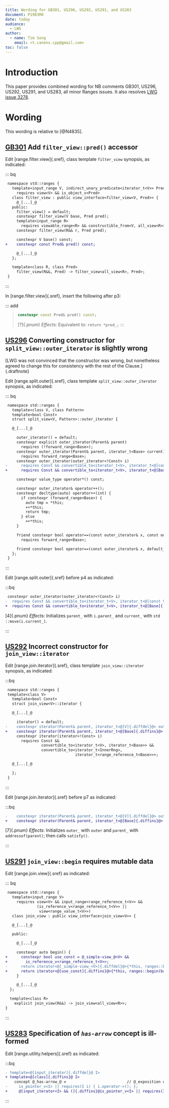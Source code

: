 ```yaml
---
title: Wording for GB301, US296, US292, US291, and US283
document: P1983R0
date: today
audience:
  - LWG
author:
  - name: Tim Song
    email: <t.canens.cpp@gmail.com>
toc: false
---
```


# Introduction

This paper provides combined wording for NB comments GB301, US296, US292, US291, and US283,
all minor Ranges issues. It also resolves [LWG issue 3278](https://wg21.link/LWG3278).

# Wording
This wording is relative to [@N4835].

## [GB301](https://github.com/cplusplus/nbballot/issues/297) Add `filter_view::pred()` accessor

Edit [range.filter.view]{.sref}, class template `filter_view` synopsis, as indicated:

::: bq

```diff
 namespace std::ranges {
   template<input_range V, indirect_unary_predicate<iterator_t<V>> Pred>
     requires view<V> && is_object_v<Pred>
   class filter_view : public view_interface<filter_view<V, Pred>> {
     @_[...]_@
   public:
     filter_view() = default;
     constexpr filter_view(V base, Pred pred);
     template<input_range R>
       requires viewable_range<R> && constructible_from<V, all_view<R>>
     constexpr filter_view(R&& r, Pred pred);

     constexpr V base() const;
+    constexpr const Pred& pred() const;

     @_[...]_@
   };

   template<class R, class Pred>
     filter_view(R&&, Pred) -> filter_view<all_view<R>, Pred>;
 }
```
:::

In [range.filter.view]{.sref}, insert the following after p3:

::: add

> ```c++
> constexpr const Pred& pred() const;
> ```
>
> [?]{.pnum} _Effects_: Equivalent to: `return *pred_;`
:::

## [US296](https://github.com/cplusplus/nbballot/issues/292) Converting constructor for `split_view::outer_iterator` is slightly wrong

[LWG was not convinced that the constructor was wrong, but nonetheless agreed to
 change this for consistency with the rest of the Clause.]{.draftnote}

Edit [range.split.outer]{.sref}, class template `split_view::outer_iterator` synopsis, as indicated:

::: bq

```diff
 namespace std::ranges {
   template<class V, class Pattern>
   template<bool Const>
   struct split_view<V, Pattern>::outer_iterator {

   @_[...]_@

     outer_iterator() = default;
     constexpr explicit outer_iterator(Parent& parent)
       requires (!forward_range<Base>);
     constexpr outer_iterator(Parent& parent, iterator_t<Base> current)
       requires forward_range<Base>;
     constexpr outer_iterator(outer_iterator<!Const> i)
-      requires Const && convertible_to<iterator_t<V>, iterator_t<@[const V]{.diffdel}@>>;
+      requires Const && convertible_to<iterator_t<V>, iterator_t<@[Base]{.diffins}@>>;

     constexpr value_type operator*() const;

     constexpr outer_iterator& operator++();
     constexpr decltype(auto) operator++(int) {
       if constexpr (forward_range<Base>) {
         auto tmp = *this;
         ++*this;
         return tmp;
       } else
         ++*this;
     }

     friend constexpr bool operator==(const outer_iterator& x, const outer_iterator& y)
       requires forward_range<Base>;

     friend constexpr bool operator==(const outer_iterator& x, default_sentinel_t);
   };
 }
```
:::

Edit [range.split.outer]{.sref} before p4 as indicated:

:::bq

```diff
 constexpr outer_iterator(outer_iterator<!Const> i)
-  requires Const && convertible_to<iterator_t<V>, iterator_t<@[const V]{.diffdel}@>>;
+  requires Const && convertible_to<iterator_t<V>, iterator_t<@[Base]{.diffins}@>>;
```

[4]{.pnum} _Effects:_ Initializes `parent_`­ with `i.parent_`­ and `current_`­ with `std​::​move(i.current_­)`.

:::

## [US292](https://github.com/cplusplus/nbballot/issues/288) Incorrect constructor for `join_view::iterator`

Edit [range.join.iterator]{.sref},  class template `join_­view​::​iterator` synopsis, as indicated:

:::bq
```diff
 namespace std::ranges {
 template<class V>
   template<bool Const>
   struct join_view<V>::iterator {

   @_[...]_@

     iterator() = default;
-    constexpr iterator(Parent& parent, iterator_t<@[V]{.diffdel}@> outer);
+    constexpr iterator(Parent& parent, iterator_t<@[Base]{.diffins}@> outer);
     constexpr iterator(iterator<!Const> i)
       requires Const &&
                convertible_to<iterator_t<V>, iterator_t<Base>> &&
                convertible_to<iterator_t<InnerRng>,
                               iterator_t<range_reference_t<Base>>>;

   @_[...]_@

   };
 }
```
:::

Edit [range.join.iterator]{.sref} before p7 as indicated:

:::bq
```diff
-    constexpr iterator(Parent& parent, iterator_t<@[V]{.diffdel}@> outer)
+    constexpr iterator(Parent& parent, iterator_t<@[Base]{.diffins}@> outer)@[;]{.diffins}@
```
[7]{.pnum} _Effects_: Initializes `outer_­` with `outer` and `parent_­` with `addressof(parent)`; then calls `satisfy()`.

:::

## [US291](https://github.com/cplusplus/nbballot/issues/287) `join_view::begin` requires mutable data

Edit [range.join.view]{.sref} as indicated:

::: bq

```diff
 namespace std::ranges {
   template<input_range V>
     requires view<V> && input_range<range_reference_t<V>> &&
              (is_reference_v<range_reference_t<V>> ||
               view<range_value_t<V>>)
   class join_view : public view_interface<join_view<V>> {

   @_[...]_@

   public:

     @_[...]_@

     constexpr auto begin() {
+      constexpr bool use_const = @_simple-view_@<V> &&
+        is_reference_v<range_reference_t<V>>;
-      return iterator<@[_simple-view_<V>]{.diffdel}@>{*this, ranges::begin(base_)};
+      return iterator<@[use_const]{.diffins}@>{*this, ranges::begin(base_)};
     }

     @_[...]_@
  };

  template<class R>
    explicit join_view(R&&) -> join_view<all_view<R>>;
}
```

:::

## [US283](https://github.com/cplusplus/nbballot/issues/279) Specification of _`has-arrow`_ concept is ill-formed

Edit [range.utility.helpers]{.sref} as indicated:

:::bq
```diff
- template<@[input_iterator]{.diffdel}@ I>
+ template<@[class]{.diffins}@ I>
    concept @_has-arrow_@ =                           // @_exposition only_@
-     is_pointer_v<I> || requires(I i) { i.operator->(); };
+     @[input_iterator<I> && (]{.diffins}@is_pointer_v<I> || requires(I i) { i.operator->(); }@[)]{.diffins}@;
```
:::
